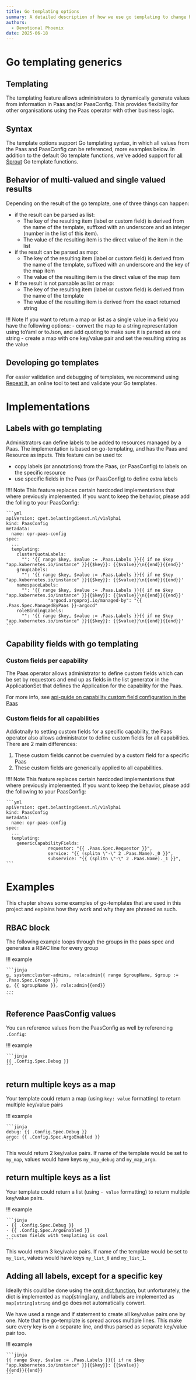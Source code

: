```yaml
---
title: Go templating options
summary: A detailed description of how we use go templating to change hardcoded options to PaasConfig
authors:
  - Devotional Phoenix
date: 2025-06-18
---
```


# Go templating generics

## Templating

The templating feature allows administrators to dynamically generate values from information in Paas and/or PaasConfig.
This provides flexibility for other organisations using the Paas operator with other business logic.

## Syntax

The template options support Go templating syntax, in which all values from the Paas and PaasConfig can be referenced, more examples below.
In addition to the default Go template functions, we've added support for
[all Sprout](https://docs.atom.codes/sprout/groups/all) Go template functions.

## Behavior of multi-valued and single valued results

Depending on the result of the go template, one of three things can happen:

- if the result can be parsed as list:
  - The key of the resulting item (label or custom field) is derived from the name of the template, suffixed with an underscore and an integer (number in the list of this item).
  - The value of the resulting item is the direct value of the item in the list
- if the result can be parsed as map:
  - The key of the resulting item (label or custom field) is derived from the name of the template, suffixed with an underscore and the key of the map item
  - The value of the resulting item is the direct value of the map item
- If the result is not parsable as list or map:
  - The key of the resulting item (label or custom field) is derived from the name of the template
  - The value of the resulting item is derived from the exact returned string

!!! Note
    If you want to return a map or list as a single value in a field you have the following options:
    - convert the map to a string representation using toYaml or toJson, and add quoting to make sure it is parsed as one string 
    - create a map with one key/value pair and set the resulting string as the value

## Developing go templates

For easier validation and debugging of templates, we recommend using [Repeat It](https://repeatit.io/), an online tool to test and validate your Go templates.

# Implementations

## Labels with go templating

Administrators can define labels to be added to resources managed by a Paas.
The implementation is based on go-templating, and has the Paas and Resource as inputs.
This feature can be used to:
- copy labels (or annotations) from the Paas, (or PaasConfig) to labels on the specific resource
- use specific fields in the Paas (or PaasConfig) to define extra labels

!!!! Note
     This feature replaces certain hardcoded implementations that where previously implemented.
     If you want to keep the behavior, please add the folling to your PaasConfig:

    ```yml
    apiVersion: cpet.belastingdienst.nl/v1alpha1
    kind: PaasConfig
    metadata:
      name: opr-paas-config
    spec:
      ...
      templating:
        clusterQuotaLabels:
          "": '{{ range $key, $value := .Paas.Labels }}{{ if ne $key "app.kubernetes.io/instance" }}{{$key}}: {{$value}}\n{{end}}{{end}}'
        groupLabels:
          "": '{{ range $key, $value := .Paas.Labels }}{{ if ne $key "app.kubernetes.io/instance" }}{{$key}}: {{$value}}\n{{end}}{{end}}'
        namespaceLabels:
          "": '{{ range $key, $value := .Paas.Labels }}{{ if ne $key "app.kubernetes.io/instance" }}{{$key}}: {{$value}}\n{{end}}{{end}}'
					"argocd.argoproj.io/managed-by": "{{ .Paas.Spec.ManagedByPaas }}-argocd"
        roleBindingLabels:
          "": '{{ range $key, $value := .Paas.Labels }}{{ if ne $key "app.kubernetes.io/instance" }}{{$key}}: {{$value}}\n{{end}}{{end}}'
    ```

## Capability fields with go templating

### Custom fields per capability

The Paas operator allows administrator to define custom fields which can be set by requestors and end up as fields in the list generator 
in the ApplicationSet that defines the Application for the capability for the Paas.

For more info, see [api-guide on capability custom field configuration in the Paas](../administrators-guide/capabilities.md#configuring-custom-fields)

### Custom fields for all capabilities

Addiotnally to setting custom fields for a specific capability, the Paas operator also allows administrator to define custom fields for all capabilities.
There are 2 main differences:
1. These custom fields cannot be overruled by a custom field for a specific Paas
2. These custom fields are generically applied to all capabilities.

!!!! Note
     This feature replaces certain hardcoded implementations that where previously implemented.
     If you want to keep the behavior, please add the following to your PaasConfig:

    ```yml
    apiVersion: cpet.belastingdienst.nl/v1alpha1
    kind: PaasConfig
    metadata:
      name: opr-paas-config
    spec:
      ...
      templating:
        genericCapabilityFields:
					requestor: "{{ .Paas.Spec.Requestor }}",
					service: "{{ (splitn \"-\" 2 .Paas.Name)._0 }}",
					subservice: "{{ (splitn \"-\" 2 .Paas.Name)._1 }}",
    ```

# Examples

This chapter shows some examples of go-templates that are used in this project and explains how they work and why they are phrased as such.

## RBAC block

The following example loops through the groups in the paas spec and generates a RBAC line for every group

!!! example

    ```jinja
    g, system:cluster-admins, role:admin{{ range $groupName, $group := .Paas.Spec.Groups }}
    g, {{ $groupName }}, role:admin{{end}}
    ...
    ```

## Reference PaasConfig values

You can reference values from the PaasConfig as well by referencing `.Config`:

!!! example

    ```jinja
    {{ .Config.Spec.Debug }}
    ```

## return multiple keys as a map

Your template could return a map (using `key: value` formatting) to return multiple key/value pairs

!!! example

    ```jinja
    debug: {{ .Config.Spec.Debug }}
    argo: {{ .Config.Spec.ArgoEnabled }}
    ```

This would return 2 key/value pairs. If name of the template would be set to `my_map`, values would have keys `my_map_debug` and `my_map_argo`.

## return multiple keys as a list

Your template could return a list (using `- value` formatting) to return multiple key/value pairs.

!!! example

    ```jinja
    - {{ .Config.Spec.Debug }}
    - {{ .Config.Spec.ArgoEnabled }}
    - custom fields with templating is cool
    ```

This would return 3 key/value pairs. If name of the template would be set to `my_list`, values would have keys `my_list_0` and `my_list_1`.

## Adding all labels, except for a specific key

Ideally this could be done using the [omit dict function](https://masterminds.github.io/sprig/dicts.html), but unfortunately, 
the dict is implemented as map[string]any, and labels are implemented as `map[string]string` and go does not automatically convert.

We have used a range and if statement to create all key/value pairs one by one.
Note that the go-template is spread across multiple lines.
This make sure every key is on a separate line, and thus parsed as separate key/value pair too.

!!! example

    ```jinja
    {{ range $key, $value := .Paas.Labels }}{{ if ne $key "app.kubernetes.io/instance" }}{{$key}}: {{$value}}
    {{end}}{{end}}
    ```